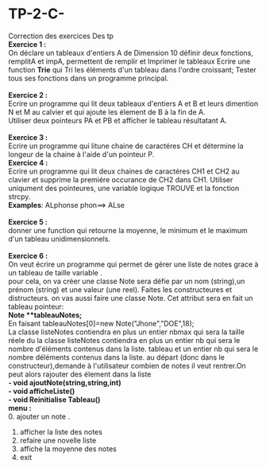 # TP-2-C-
Correction des exercices Des tp
<br><b>Exercice 1 :</b> <br>
On déclare un tableaux d'entiers A de Dimension 10 définir deux fonctions, remplitA et impA, permettent de remplir et Imprimer le tableaux
Ecrire une function <b>Trie</b> qui Tri les éléments d'un tableau dans l'ordre croissant;
Tester tous ses fonctions dans un programme principal. <br>
<br><b>Exercice 2 :</b> <br>
Ecrire un programme qui lit deux tableaux d'entiers A et B et leurs dimention N et M au calvier et qui ajoute les élement de B à la fin de A.<br>
Utiliser deux pointeurs PA et PB et afficher le tableau résultatant A.<br>
<br><b>Exercice 3 :</b> <br>
Ecrire un programme qui litune chaine de caractéres CH et détermine la longeur de la chaine à l'aide d'un pointeur P.
<br><b>Exercice 4 :</b> <br>
Ecrire un programme qui lit deux chaines de caractéres CH1 et CH2 au clavier et supprime la premiére occurance de CH2 dans CH1. 
Utiliser uniqument des pointeures, une variable logique TROUVE et la fonction strcpy.
<br> <b>Examples</b>: ALphonse phon==> ALse<br>
<br><b>Exercice 5 :</b> <br>
donner une function qui retourne la moyenne, le minimum et le maximum d'un tableau unidimensionnels. <br>
<br><b>Exercice 6 :</b> <br>
On veut écrire un programme qui permet de gérer une liste de notes grace à un tableau de taille variable .<br>
pour cela, on va créer une classe Note sera défie par un nom (string),un prénom (string) et une valeur (une reel). Faites les constructeures et distructeurs.
on vas aussi faire une classe Note. Cet attribut sera en fait un tableau pointeur: 
<br>
<b> Note **tableauNotes;</b> <br>
En faisant tableauNotes[0]=new Note("Jhone","DOE",18);<br>
La classe listeNotes contiendra en plus un entier nbmax qui sera la taille réele du la classe listeNotes contiendra en plus un entier 
nb qui sera le nombre d'éléments contenus dans la liste. 
tableau et un entier nb qui sera le nombre déléments contenus dans la liste.
au départ (donc dans le constructeur),demande à l'utilisateur combien de notes il veut rentrer.On peut alors rajouter des élement dans la liste 
<br>
<b>- void ajoutNote(string,string,int)</b><br>
<b>- void afficheListe()</b><br>
<b>- void Reinitialise Tableau()</b><br>
<b>menu :</b><br>
0. ajouter un note .
1. afficher la liste des notes 
2. refaire une novelle liste 
3. affiche la moyenne des notes
4. exit
